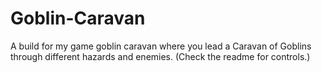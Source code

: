 # Goblin-Caravan
 A build for my game goblin caravan where you lead a Caravan of Goblins through different hazards and enemies. (Check the readme for controls.)
